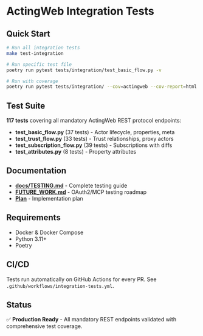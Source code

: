 # ActingWeb Integration Tests

## Quick Start

```bash
# Run all integration tests
make test-integration

# Run specific test file
poetry run pytest tests/integration/test_basic_flow.py -v

# Run with coverage
poetry run pytest tests/integration/ --cov=actingweb --cov-report=html
```

## Test Suite

**117 tests** covering all mandatory ActingWeb REST protocol endpoints:

- **test_basic_flow.py** (37 tests) - Actor lifecycle, properties, meta
- **test_trust_flow.py** (33 tests) - Trust relationships, proxy actors
- **test_subscription_flow.py** (39 tests) - Subscriptions with diffs
- **test_attributes.py** (8 tests) - Property attributes

## Documentation

- **[docs/TESTING.md](../../docs/TESTING.md)** - Complete testing guide
- **[FUTURE_WORK.md](FUTURE_WORK.md)** - OAuth2/MCP testing roadmap
- **[Plan](../../thoughts/shared/plans/2025-10-02-rest-test-suite-implementation.md)** - Implementation plan

## Requirements

- Docker & Docker Compose
- Python 3.11+
- Poetry

## CI/CD

Tests run automatically on GitHub Actions for every PR. See `.github/workflows/integration-tests.yml`.

## Status

✅ **Production Ready** - All mandatory REST endpoints validated with comprehensive test coverage.
